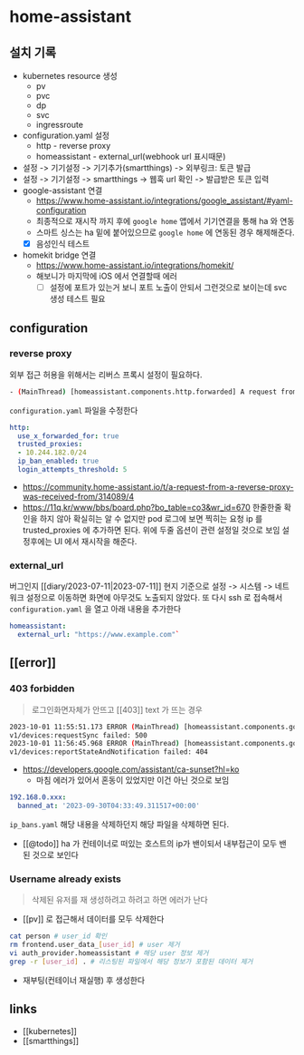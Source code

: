 # home-assistant

## 설치 기록
- kubernetes resource 생성
  - pv
  - pvc
  - dp
  - svc
  - ingressroute
- configuration.yaml 설정
  - http - reverse proxy
  - homeassistant - external_url(webhook url 표시때문)
- 설정 -> 기기설정 -> 기기추가(smartthings) -> 외부링크: 토큰 발급
- 설정 -> 기기설정 -> smartthings -> 웹훅 url 확인 -> 발급받은 토큰 입력
- google-assistant 연결
  + https://www.home-assistant.io/integrations/google_assistant/#yaml-configuration
  - 최종적으로 재시작 까지 후에 `google home` 앱에서 기기연결을 통해 ha 와 연동
  - 스마트 싱스는 ha 밑에 붙어있으므로 `google home` 에 연동된 경우 해제해준다.
  - [X] 음성인식 테스트
- homekit bridge 연결
  + https://www.home-assistant.io/integrations/homekit/
  - 해보니가 마지막에 iOS 에서 연결할때 에러
    - [ ] 설정에 포트가 있는거 보니 포트 노출이 안되서 그런것으로 보이는데 svc 생성 테스트 필요
## configuration
### reverse proxy
외부 접근 허용을 위해서는 리버스 프록시 설정이 필요하다.

```sh 
- (MainThread) [homeassistant.components.http.forwarded] A request from a reverse proxy was received from 10.244.182.150, but your HTTP integration is not set-up for reverse proxies
```
`configuration.yaml` 파일을 수정한다
```yaml
http:
  use_x_forwarded_for: true
  trusted_proxies:
  - 10.244.182.0/24
  ip_ban_enabled: true
  login_attempts_threshold: 5
```
+ https://community.home-assistant.io/t/a-request-from-a-reverse-proxy-was-received-from/314089/4
+ https://11q.kr/www/bbs/board.php?bo_table=co3&wr_id=670
한줄한줄 확인을 하지 않아 확실히는 알 수 없지만 pod 로그에 보면 찍히는 요청 ip 를 trusted_proxies 에 추가하면 된다.
위에 두줄 옵션이 관련 설정일 것으로 보임
설정후에는 UI 에서 재시작을 해준다.
### external_url
버그인지 [[diary/2023-07-11|2023-07-11]] 현지 기준으로 설정 -> 시스템 -> 네트워크 설정으로 이동하면 화면에 아무것도 노출되지 않았다.
또 다시 ssh 로 접속해서 `configuration.yaml` 을 열고 아래 내용을 추가한다
```yaml
homeassistant:
  external_url: "https://www.example.com"`
```

## [[error]]

### 403 forbidden
> 로그인화면자체가 안뜨고 [[403]] text 가 뜨는 경우
```sh 
2023-10-01 11:55:51.173 ERROR (MainThread) [homeassistant.components.google_assistant.http] Request for https://homegraph.googleapis.com/
v1/devices:requestSync failed: 500
2023-10-01 11:56:45.968 ERROR (MainThread) [homeassistant.components.google_assistant.http] Request for https://homegraph.googleapis.com/
v1/devices:reportStateAndNotification failed: 404
```
+ https://developers.google.com/assistant/ca-sunset?hl=ko
  - 마침 에러가 있어서 혼동이 있었지만 이건 아닌 것으로 보임

```ip_bans.yaml
192.168.0.xxx:
  banned_at: '2023-09-30T04:33:49.311517+00:00'
```
`ip_bans.yaml` 해당 내용을 삭제하던지 해당 파일을 삭제하면 된다.
- [[@todo]] ha 가 컨테이너로 떠있는 호스트의 ip가 밴이되서 내부접근이 모두 밴 된 것으로 보인다

### Username already exists
> 삭제된 유저를 재 생성하려고 하려고 하면 에러가 난다
- [[pv]] 로 접근해서 데이터를 모두 삭제한다
```sh
cat person # user_id 확인
rm frontend.user_data_[user_id] # user 제거
vi auth_provider.homeassistant # 해당 user 정보 제거
grep -r [user_id] . # 리스팅된 파일에서 해당 정보가 포함된 데이터 제거
```
- 재부팅(컨테이너 재실행) 후 생성한다

## links
- [[kubernetes]]
- [[smartthings]]
